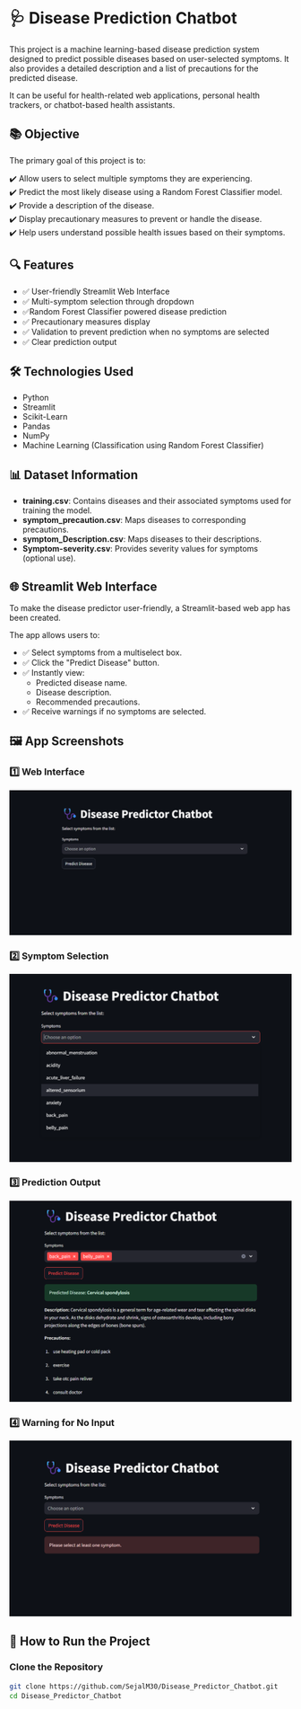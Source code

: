 # 🩺 Disease Prediction Chatbot

This project is a machine learning-based disease prediction system designed to predict possible diseases based on user-selected symptoms. It also provides a detailed description and a list of precautions for the predicted disease.

It can be useful for health-related web applications, personal health trackers, or chatbot-based health assistants.

## 📚 Objective

The primary goal of this project is to:

✔️ Allow users to select multiple symptoms they are experiencing.  
✔️ Predict the most likely disease using a Random Forest Classifier model.  
✔️ Provide a description of the disease.  
✔️ Display precautionary measures to prevent or handle the disease.  
✔️ Help users understand possible health issues based on their symptoms.

## 🔍 Features

- ✅ User-friendly Streamlit Web Interface
- ✅ Multi-symptom selection through dropdown
- ✅Random Forest Classifier powered disease prediction
- ✅ Precautionary measures display
- ✅ Validation to prevent prediction when no symptoms are selected
- ✅ Clear prediction output


## 🛠️ Technologies Used
- Python
- Streamlit
- Scikit-Learn
- Pandas
- NumPy
- Machine Learning (Classification using Random Forest Classifier)

## 📊 Dataset Information

- **training.csv**: Contains diseases and their associated symptoms used for training the model.
- **symptom_precaution.csv**: Maps diseases to corresponding precautions.
- **symptom_Description.csv**: Maps diseases to their descriptions.
- **Symptom-severity.csv**: Provides severity values for symptoms (optional use).

## 🌐 Streamlit Web Interface

To make the disease predictor user-friendly, a Streamlit-based web app has been created.

The app allows users to:

- ✅ Select symptoms from a multiselect box.
- ✅ Click the "Predict Disease" button.
- ✅ Instantly view:
  - Predicted disease name.
  - Disease description.
  - Recommended precautions.
- ✅ Receive warnings if no symptoms are selected.

## 🖼️ App Screenshots

### 1️⃣ Web Interface
![Web Interface](images/interface.png)

### 2️⃣ Symptom Selection
![Symptom Selection](images/symptom_selection.png)

### 3️⃣ Prediction Output
![Prediction Output](images/prediction_output.png)

### 4️⃣ Warning for No Input
![No Input Warning](images/no_input_warning.png)

## 🚀 How to Run the Project

### Clone the Repository

```bash
git clone https://github.com/SejalM30/Disease_Predictor_Chatbot.git
cd Disease_Predictor_Chatbot





